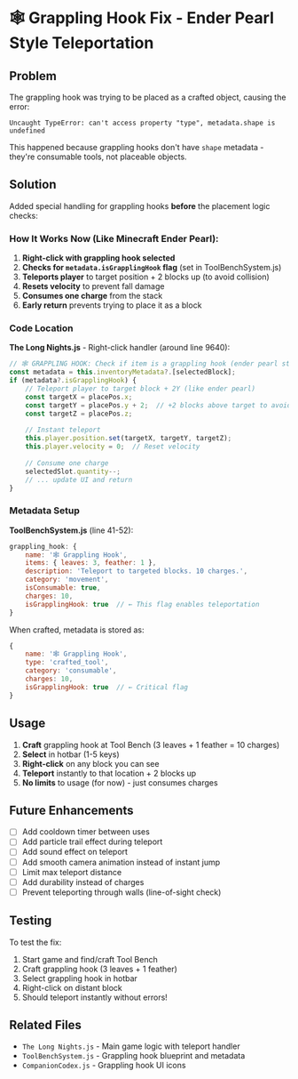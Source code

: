 # 🕸️ Grappling Hook Fix - Ender Pearl Style Teleportation

## Problem
The grappling hook was trying to be placed as a crafted object, causing the error:
```
Uncaught TypeError: can't access property "type", metadata.shape is undefined
```

This happened because grappling hooks don't have `shape` metadata - they're consumable tools, not placeable objects.

## Solution
Added special handling for grappling hooks **before** the placement logic checks:

### How It Works Now (Like Minecraft Ender Pearl):

1. **Right-click with grappling hook selected**
2. **Checks for `metadata.isGrapplingHook` flag** (set in ToolBenchSystem.js)
3. **Teleports player** to target position + 2 blocks up (to avoid collision)
4. **Resets velocity** to prevent fall damage
5. **Consumes one charge** from the stack
6. **Early return** prevents trying to place it as a block

### Code Location
**The Long Nights.js** - Right-click handler (around line 9640):
```javascript
// 🕸️ GRAPPLING HOOK: Check if item is a grappling hook (ender pearl style teleport)
const metadata = this.inventoryMetadata?.[selectedBlock];
if (metadata?.isGrapplingHook) {
    // Teleport player to target block + 2Y (like ender pearl)
    const targetX = placePos.x;
    const targetY = placePos.y + 2;  // +2 blocks above target to avoid collision
    const targetZ = placePos.z;
    
    // Instant teleport
    this.player.position.set(targetX, targetY, targetZ);
    this.player.velocity = 0;  // Reset velocity
    
    // Consume one charge
    selectedSlot.quantity--;
    // ... update UI and return
}
```

### Metadata Setup
**ToolBenchSystem.js** (line 41-52):
```javascript
grappling_hook: {
    name: '🕸️ Grappling Hook',
    items: { leaves: 3, feather: 1 },
    description: 'Teleport to targeted blocks. 10 charges.',
    category: 'movement',
    isConsumable: true,
    charges: 10,
    isGrapplingHook: true  // ← This flag enables teleportation
}
```

When crafted, metadata is stored as:
```javascript
{
    name: '🕸️ Grappling Hook',
    type: 'crafted_tool',
    category: 'consumable',
    charges: 10,
    isGrapplingHook: true  // ← Critical flag
}
```

## Usage
1. **Craft** grappling hook at Tool Bench (3 leaves + 1 feather = 10 charges)
2. **Select** in hotbar (1-5 keys)
3. **Right-click** on any block you can see
4. **Teleport** instantly to that location + 2 blocks up
5. **No limits** to usage (for now) - just consumes charges

## Future Enhancements
- [ ] Add cooldown timer between uses
- [ ] Add particle trail effect during teleport
- [ ] Add sound effect on teleport
- [ ] Add smooth camera animation instead of instant jump
- [ ] Limit max teleport distance
- [ ] Add durability instead of charges
- [ ] Prevent teleporting through walls (line-of-sight check)

## Testing
To test the fix:
1. Start game and find/craft Tool Bench
2. Craft grappling hook (3 leaves + 1 feather)
3. Select grappling hook in hotbar
4. Right-click on distant block
5. Should teleport instantly without errors!

## Related Files
- `The Long Nights.js` - Main game logic with teleport handler
- `ToolBenchSystem.js` - Grappling hook blueprint and metadata
- `CompanionCodex.js` - Grappling hook UI icons
